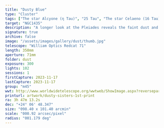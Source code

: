 ```yaml
---
title: "Dusty Blue"
type: "Cluster"
tags: ["The star Alcyone (η Tau)", "25 Tau", "The star Celaeno (16 Tau)", "The star Electra (17 Tau)", "The star Taygeta (q Tau)", "19 Tau", "The star Asterope", "Sterope I (21 Tau)", "The star Merope (23 Tau)", "The star Atlas (27 Tau)", "The star Pleione (28 Tau)", "The star Sterope II (22 Tau)", "The star 18 Tau", "IC349", "Barnards Merope Nebula", "NGC1432", "Maia Nebula", "NGC1435", "Merope Nebula"]
target: "NGC1435"
description: "A longer look at the Pleiades reveals the faint dust and tendrils of blue nebulae that interconnect the bright blue stars of this bright cluster."
signature: true
archive: false
image: "/assets/images/gallery/dust/thumb.jpg"
telescope: "William Optics Redcat 71"
length: 350mm
aperture: 71mm
folder: dust
exposure: 300
lights: 102
sessions: 1
firstCapture: 2023-11-17
lastCapture: 2023-11-17
group: "m45"
wwt: http://www.worldwidetelescope.org/wwtweb/ShowImage.aspx?reverseparity=False&scale=0.915562&name=dust.jpg&imageurl=https://deepskyworkflows.com/assets/images/gallery/dust/dust.jpg&credits=Jeremy+Likness+at+DeepSkyWorkflows.com&creditsUrl=https://deepskyworkflows.com/about&ra=56.953872&dec=23.995869&x=2701.2&y=2856.4&rotation=179.55&thumb=https://deepskyworkflows.com/assets/images/gallery/dust/thumb.jpg
printurl: artwork/dusty-sisters-1st-print
ra: 3h 47m 13.2s
dec: "+24° 06' 48.347"
size: "098.40 x 101.40 arcmin"
scale: "000.92 arcsec/pixel"
radius: "001.179 deg"
---
```

